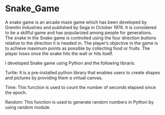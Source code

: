 # Snake_Game
A snake game is an arcade maze game which has been developed by Gremlin Industries and published by Sega in October 1976. It is considered to be a skillful game and has popularized among people for generations. The snake in the Snake game is controlled using the four direction buttons relative to the direction it is headed in. The player’s objective in the game is to achieve maximum points as possible by collecting food or fruits. The player loses once the snake hits the wall or hits itself.

I developed Snake game using Python and the following libraris.

Turtle: It is a pre-installed python library that enables users to create shapes and pictures by providing them a virtual canvas.

Time: This function is used to count the number of seconds elapsed since the epoch.

Random: This function is used to generate random numbers in Python by using random module.
